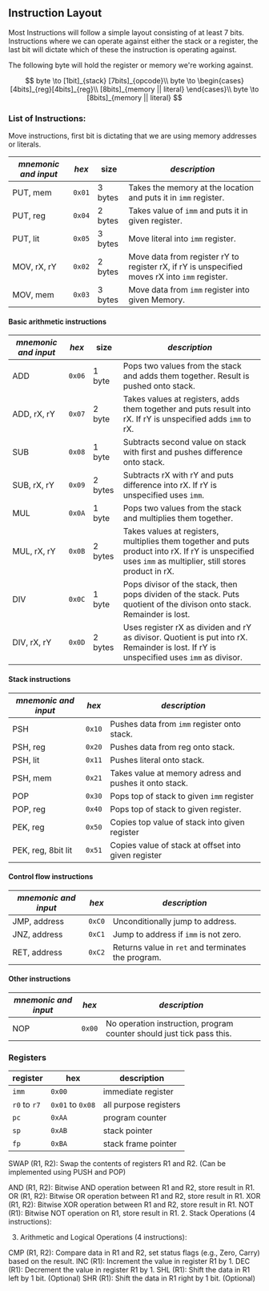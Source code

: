 ## Instruction Layout
Most Instructions will follow a simple layout consisting of at least 7 bits. Instructions where we can operate against either the stack or a register, the last bit will dictate which of these the instruction is operating against.

The following byte will hold the register or memory we're working against.

$$
    byte \to        
        [1bit]_{stack}
        [7bits]_{opcode}\\        
    byte \to    
        \begin{cases}    
        [4bits]_{reg}[4bits]_{reg}\\
        [8bits]_{memory || literal}    
        \end{cases}\\
        byte \to        
        [8bits]_{memory || literal}
$$


### List of Instructions:

Move instructions, first bit is dictating that we are using memory addresses or literals.

| *mnemonic and input* | *hex* | size | *description* |
|--|--|--|--|
|PUT, mem | `0x01` | 3 bytes | Takes the memory at the location and puts it in `imm` register.
|PUT, reg | `0x04` | 2 bytes | Takes value of `imm` and puts it in given register.
|PUT, lit | `0x05` | 3 bytes | Move literal into `imm` register.
|MOV, rX, rY| `0x02`| 2 bytes | Move data from register rY to register rX, if rY is unspecified moves rX into `imm` register. |
|MOV, mem | `0x03` | 3 bytes | Move data from `imm` register into given Memory. |


#### Basic arithmetic instructions

 | *mnemonic and input* | *hex* | size | *description* |
 |--|--|--|--|
 | ADD | `0x06` | 1 byte | Pops two values from the stack and adds them together. Result is pushed onto stack.
 | ADD, rX, rY | `0x07` | 2 byte | Takes values at registers, adds them together and puts result into rX. If rY is unspecified adds `imm` to rX.
 SUB | `0x08` | 1 byte | Subtracts second value on stack with first and pushes difference onto stack.
 SUB, rX, rY | `0x09` | 2 bytes | Subtracts rX with rY and puts difference into rX. If rY is unspecified uses `imm`.
 | MUL | `0x0A` | 1 byte | Pops two values from the stack and multiplies them together.
 | MUL, rX, rY | `0x0B` | 2 bytes | Takes values at registers, multiplies them together and puts product into rX. If rY is unspecified uses `imm` as multiplier, still stores product in rX.
 DIV | `0x0C` | 1 byte | Pops divisor of the stack, then pops dividen of the stack. Puts quotient of the divison onto stack. Remainder is lost.
 DIV, rX, rY | `0x0D` | 2 bytes | Uses register rX as dividen and rY as divisor. Quotient is put into rX. Remainder is lost. If rY is unspecified uses `imm` as divisor.
 
#### Stack instructions
| *mnemonic and input* | *hex* | *description* |
|--|--|--|
| PSH | `0x10` | Pushes data from `imm` register onto stack.
| PSH, reg | `0x20` | Pushes data from reg onto stack.
| PSH, lit | `0x11` | Pushes literal onto stack. |
| PSH, mem | `0x21` | Takes value at memory adress and pushes it onto stack.
| POP | `0x30` | Pops top of stack to given `imm` register
| POP, reg | `0x40` | Pops top of stack to given register.
| PEK, reg | `0x50` | Copies top value of stack into given register |
| PEK, reg, 8bit lit | `0x51` | Copies value of stack at offset into given register |


#### Control flow instructions
| *mnemonic and input* | *hex* | *description* |
|--|--|--|
JMP, address | `0xC0` | Unconditionally jump to address.
JNZ, address | `0xC1` | Jump to address if `imm` is not zero.
RET, address | `0xC2` | Returns value in `ret` and terminates the program.

#### Other instructions
| *mnemonic and input* | *hex* | *description* |
|--|--|--|
NOP | `0x00` | No operation instruction, program counter should just tick pass this.

### Registers
| register | hex | description |
|--|--|--|
`imm` | `0x00` | immediate register
`r0` to `r7` | `0x01` to `0x08` | all purpose registers
| `pc` | `0xAA` | program counter
| `sp` | `0xAB` | stack pointer
| `fp` | `0xBA` | stack frame pointer



SWAP (R1, R2): Swap the contents of registers R1 and R2. (Can be implemented using PUSH and POP)

AND (R1, R2): Bitwise AND operation between R1 and R2, store result in R1. 
OR (R1, R2): Bitwise OR operation between R1 and R2, store result in R1. 
XOR (R1, R2): Bitwise XOR operation between R1 and R2, store result in R1. 
NOT (R1): Bitwise NOT operation on R1, store result in R1. 
2. Stack Operations (4 instructions):


3. Arithmetic and Logical Operations (4 instructions):

CMP (R1, R2): Compare data in R1 and R2, set status flags (e.g., Zero, Carry) based on the result. 
INC (R1): Increment the value in register R1 by 1. 
DEC (R1): Decrement the value in register R1 by 1. 
SHL (R1): Shift the data in R1 left by 1 bit.  (Optional)
SHR (R1): Shift the data in R1 right by 1 bit.  (Optional)
